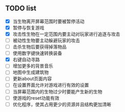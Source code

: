 ## TODO list
- [x] 当生物离开屏幕范围时要被暂停活动
- [x] 暂停与恢复游戏
- [x] 攻击性生物在一定范围内要主动对玩家进行追逐与攻击
- [ ] 被动性生物要主动躲避玩家的攻击
- [ ] 击杀生物后要获得掉落物品
- [ ] 使用数字键快速转换装备
- [x] 右键自动寻路
- [ ] 增加更多的背景音乐
- [ ] 地图中生成建筑物
- [ ] 更新about页面内容
- [ ] 在设置界面允许对游戏进行有效的设置
- [ ] 当屏幕范围内的生物过少时要能产生新的生物
- [ ] 使游戏的reset功能有效
- [ ] 优化程序，使其占用更少的资源并且结构更加清晰